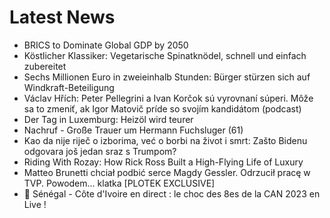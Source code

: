 # Latest News
-  BRICS to Dominate Global GDP by 2050
-  Köstlicher Klassiker: Vegetarische Spinatknödel, schnell und einfach zubereitet
-  Sechs Millionen Euro in zweieinhalb Stunden: Bürger stürzen sich auf Windkraft-Beteiligung
-  Václav Hřích: Peter Pellegrini a Ivan Korčok sú vyrovnaní súperi. Môže sa to zmeniť, ak Igor Matovič príde so svojím kandidátom (podcast)
-  Der Tag in Luxemburg: Heizöl wird teurer
-  Nachruf - Große Trauer um Hermann Fuchsluger (61)
-  Kao da nije riječ o izborima, već o borbi na život i smrt: Zašto Bidenu odgovara još jedan sraz s Trumpom?
-  Riding With Rozay: How Rick Ross Built a High-Flying Life of Luxury
-  Matteo Brunetti chciał podbić serce Magdy Gessler. Odrzucił pracę w TVP. Powodem... klatka [PLOTEK EXCLUSIVE]
-  🚨 Sénégal - Côte d'Ivoire en direct : le choc des 8es de la CAN 2023 en Live !
